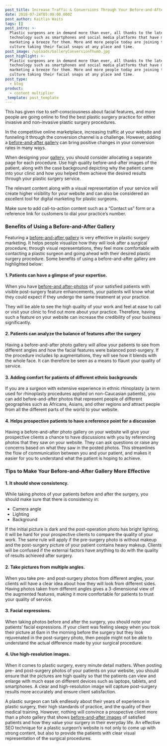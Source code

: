 ```yaml
---
post_title: Increase Traffic & Conversions Through Your Before-and-After Gallery
date: 2018-07-24T05:00:00.000Z
post_author: Kaitlin Waits
tags: []
post_intro: >-
  Plastic surgeons are in demand more than ever, all thanks to the latest
  technology such as smartphones and social media platforms that have made
  marketing a breeze for them. More and more people today are joining the selfie
  culture taking their facial snaps at any place and time.
post_image: /uploads/GalleryConversionThumb.jpg
post_highlight: >-
  Plastic surgeons are in demand more than ever, all thanks to the latest
  technology such as smartphones and social media platforms that have made
  marketing a breeze for them. More and more people today are joining the selfie
  culture taking their facial snaps at any place and time.
post_type:
  - blog
product:
  - content multiplier
_template: post_template
---
```


This has given rise to self-consciousness about facial features, and more people are going online to find the best plastic surgery practice for either invasive and non-invasive plastic surgery procedures.

In the competitive online marketplace, increasing traffic at your website and funneling it through the conversion channel is a challenge. However, adding a [before-and-after gallery](https://doctorlogic.com/features/galleries/) can bring positive changes in your conversion rates in many ways.

When designing your [gallery](https://doctorlogic.com/features/galleries/), you should consider allocating a separate page for each procedure. Use high quality before-and-after images of the patient, along with the case background depicting why the patient came into your clinic and how you helped them achieve the desired results through your plastic surgery service.

The relevant content along with a visual representation of your service will create higher visibility for your website and can also be considered an excellent tool for digital marketing for plastic surgeons.

Make sure to add call-to-action content such as a “Contact us” form or a reference link for customers to dial your practice’s number.

### Benefits of Using a Before-and-After Gallery

Featuring a [before-and-after gallery](https://doctorlogic.com/features/galleries/) is very effective in plastic surgery marketing. It helps people visualize how they will look after a surgical procedure; through visual representations, they feel more comfortable with contacting a plastic surgeon and going ahead with their desired plastic surgery procedure. Some benefits of using a before-and-after gallery are highlighted below:

#### 1. Patients can have a glimpse of your expertise.

When you have [before-and after-photos](https://doctorlogic.com/content/galleries/leveraging-before-and-after-galleries.html) of your satisfied patients with visible post-surgery feature enhancements, your patients will know what they could expect if they undergo the same treatment at your practice.

They will be able to see the high quality of your work and feel at ease to call or visit your clinic to find out more about your practice. Therefore, having such a feature on your website can increase the credibility of your business significantly.

#### 2. Patients can analyze the balance of features after the surgery

Having a before-and-after photo gallery will allow your patients to see from different angles and how the facial features were balanced post-surgery. If the procedure includes lip augmentations, they will see how it blends with the whole face. It can therefore be seen as a means to flaunt your quality of service.

#### 3. Adding comfort for patients of different ethnic backgrounds

If you are a surgeon with extensive experience in ethnic rhinoplasty (a term used for rhinoplasty procedures applied on non-Caucasian patients), you can add before-and-after photos that represent people of different geographies such as Africans, Asians, and other regions and attract people from all the different parts of the world to your website.

#### 4. Helps prospective patients to have a reference point for a discussion

Having a before-and-after photo gallery on your website will give your prospective clients a chance to have discussions with you by referencing photos that they saw on your website. They can ask questions or raise any concerns based on what they saw in the posted photos. This streamlines the flow of communication between you and your patient, and makes it easier for you to understand what the patient is hoping to achieve.

### Tips to Make Your Before-and-After Gallery More Effective

#### 1. It should show consistency.

While taking photos of your patients before and after the surgery, you should make sure that there is consistency in:

* Camera angle
* Lighting
* Background

If the initial picture is dark and the post-operation photo has bright lighting, it will be hard for your prospective clients to compare the quality of your work. The same rule will apply if the pre-surgery photo is without makeup and the post-surgery picture of your patient contains heavy makeup. Clients will be confused if the external factors have anything to do with the quality of results achieved after surgery.

#### 2. Take pictures from multiple angles.

When you take pre- and post-surgery photos from different angles, your clients will have a clear idea about how they will look from different sides. Having photos taken from different angles gives a 3-dimensional view of the augmented features, making it more comfortable for patients to trust your quality of service.

#### 3. Facial expressions.

When taking photos before and after the surgery, you should note your patients’ facial expressions. If your client was feeling sleepy when you took their picture at 6am in the morning before the surgery but they look rejuvenated in the post-surgery photo, then people might not be able to understand the actual difference made by your surgical procedure.

#### 4. Use high-resolution images.

When it comes to plastic surgery, every minute detail matters. When posting pre- and post-surgery photos of your patients on your website, you should ensure that the pictures are high quality so that the patients can view and enlarge with much ease on different devices such as laptops, tablets, and smartphones. A clear and high-resolution image will capture post-surgery results more accurately and ensure client satisfaction.

A plastic surgeon can talk endlessly about their years of experience in plastic surgery, their high standards of practice, and the quality of their medical training. However, nothing will convince a prospective client more than a photo gallery that shows [before-and-after images](https://doctorlogic.com/content/galleries/leveraging-before-and-after-galleries.html) of satisfied patients and how they value your surgery in their everyday life. An effective SEO technique for a plastic surgeon’s website is not only to come up with strong content, but also to provide the patients with clear visual representation of the surgical procedures.
